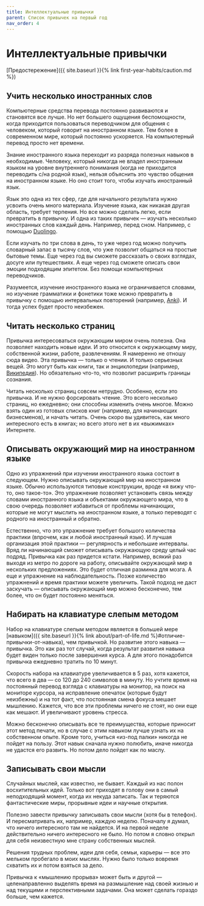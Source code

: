 ```yaml
---
title: Интеллектуальные привычки
parent: Список привычек на первый год
nav_order: 4
---
```


# Интеллектуальные привычки

[Предостережение]({{ site.baseurl }}{% link first-year-habits/caution.md %})

## Учить несколько иностранных слов

Компьютерные средства перевода постоянно развиваются и становятся все
лучше. Но нет большего ощущения беспомощности, когда приходится
пользоваться переводчиком для общения с человеком, который говорит на
иностранном языке. Тем более в современном мире, который постоянно
ускоряется. На компьютерный перевод просто нет времени.

Знание иностранного языка переходит из разряда полезных навыков в
необходимые. Человеку, который никогда не владел иностранным языком на
уровне внутреннего понимания (когда не приходится переводить с/на
родной язык), нельзя объяснить это чувство общения на иностранном
языке. Но оно стоит того, чтобы изучать иностранный язык.

Язык это одна из тех сфер, где для начального результата нужно усвоить
очень много материала. Изучение языка, как никакая другая область,
требует терпения. Но все можно сделать легко, если превратить в
привычку. И одна из таких привычек — изучать несколько иностранных
слов каждый день. Например, перед сном. Например, с помощью
[Duolingo](https://www.duolingo.com/).

Если изучать по три слова в день, то уже через год можно получить
словарный запас в тысячу слов, что уже позволит общаться на простые
бытовые темы. Еще через год вы сможете рассказать о своих взглядах,
досуге или путешествиях. А еще через год сможете описать свои эмоции
подходящим эпитетом. Без помощи компьютерных переводчиков.

Разумеется, изучение иностранного языка не ограничивается словами, но
изучение грамматики и фонетики тоже можно превратить в привычку с
помощью интервальных повторений (например,
[Anki](https://apps.ankiweb.net/)). И тогда успех будет просто
неизбежен.

## Читать несколько страниц

Привычка интересоваться окружающим миром очень полезна. Она позволяет
находить новые идеи. И это относится к окружающему миру, собственной
жизни, работе, развлечениям. Я намеренно не отношу сюда видео. Эта
привычка — только о чтении. И только серьезных вещей. Это могут быть
как книги, так и энциклопедии (например,
[Википедия](https://ru.wikipedia.org)). Но обязательно что-то, что
позволит расширить границы сознания.

Читать несколько страниц совсем нетрудно. Особенно, если это
привычка. И не нужно форсировать чтение. Это всего несколько страниц,
но ежедневно; они способны изменить очень многое. Можно взять один из
готовых списков книг (например, для начинающих бизнесменов), и начать
читать. Очень скоро вы удивитесь, как много интересного есть в книгах;
но всего этого нет в их «выжимках» Интернете.

## Описывать окружающий мир на иностранном языке

Одно из упражнений при изучении иностранного языка состоит в
следующем. Нужно описывать окружающий мир на иностранном языке. Обычно
используются типовые конструкции, вроде «я вижу что-то, оно
такое-то». Это упражнение позволяет установить связь между словами
иностранного языка и объектами окружающего мира, что в свою очередь
позволяет избавиться от проблемы начинающих, которые не могут мыслить
на иностранном языке, а только переводят с родного на иностранный и
обратно.

Естественно, что это упражнение требует большого количества практики
(впрочем, как и любой иностранный язык). И лучшая организация этой
практики — регулярность и небольшие интервалы. Вряд ли начинающий
сможет описывать окружающую среду целый час подряд. Привычка как раз
придется кстати. Например, всякий раз выходя из метро по дороге на
работу, описывайте окружающий мир в нескольких предложениях. Это будет
отличная разминка для мозга. А еще и упражнение на
наблюдательность. Позже количество упражнений и время практики можете
увеличить. Такой подход не даст заскучать — описывать окружающий мир
можно бесконечно, тем более, что он будет постоянно меняться.

## Набирать на клавиатуре слепым методом

Набор на клавиатуре слепым методом является в большей мере
[навыком]({{ site.baseurl }}{% link about/part-of-life.md
%}#отличие-привычки-от-навыка), чем привычкой. Но развитие этого
навыка — привычка. Это как раз тот случай, когда результат развития
навыка будет виден только после завершения курса. А для этого
понадобится привычка ежедневно тратить по 10 минут.

Скорость набора на клавиатуре увеличивается в 5 раз, хотя кажется, что
всего в два — со 120 до 240 символов в минуту. Но учтите время на
постоянный перевод взгляда с клавиатуры на монитор, на поиск на
мониторе курсора, на исправление опечаток (которые будут неизбежны) и
на тот факт, что постоянная смена фокуса мешает мышлению. Кажется, что
все эти проблемы ничего не стоят, но они еще как мешают. И увеличивают
уровень стресса.

Можно бесконечно описывать все те преимущества, которые приносит этот
метод печати, но в случае с этим навыком лучше узнать их на
собственном опыте. Кроме того, учиться «из-под палки» никогда не
пойдет на пользу. Этот навык сначала нужно полюбить, иначе никогда не
удастся его развить. Но потом дело пойдет как по маслу.

## Записывать свои мысли

Случайных мыслей, как известно, не бывает. Каждый из нас полон
восхитительных идей. Только вот приходят в голову они в самый
неподходящий момент, когда их некуда записать. Так и теряются
фантастические миры, прорывные идеи и научные открытия.

Полезно завести привычку записывать свои мысли (хотя бы в телефон). И
пересматривать их, например, каждую неделю. Поначалу я думал, что
ничего интересного там не найдется. И на первой неделе действительно
ничего интересного не было. Но потом я словно открыл для себя
неизвестную мне страну собственных мыслей.

Решения трудных проблем, идеи для себя, семьи, карьеры — все это
мельком пробегало в моих мыслях. Нужно было только вовремя схватить их
и потом взяться за дело.

Привычка к «мышлению прорыва» может быть и другой — целенаправленно
выделять время на размышление над своей жизнью и над текущими и
перспективными задачами. Она может сделать гораздо больше, чем
кажется.
